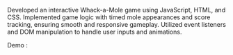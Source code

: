 Developed an interactive Whack-a-Mole game using JavaScript, HTML, and CSS.  Implemented game logic with timed mole appearances and score tracking, ensuring smooth and responsive gameplay. Utilized event listeners and DOM manipulation to handle user inputs and animations.

Demo : 
